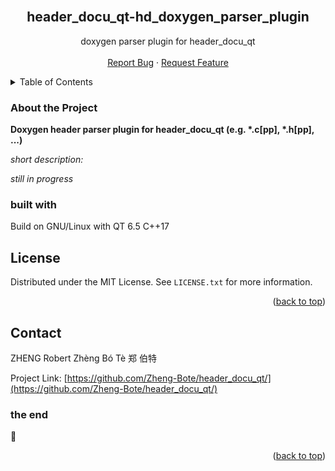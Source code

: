 <div id="top"></div>
<br />
<div align="center">
<h2 align="center">header_docu_qt-hd_doxygen_parser_plugin</h2>

  <p align="center">
      doxygen parser plugin for header_docu_qt
    <br />
    <br />
    <a href="https://github.com/Zheng-Bote/hd_doxygen_parser_plugin/issues">Report Bug</a>
    ·
    <a href="https://github.com/Zheng-Bote/hd_doxygen_parser_plugin/issues">Request Feature</a>
  </p>
</div>

<!-- TABLE OF CONTENTS -->
<details>
  <summary>Table of Contents</summary>
  <ol>
    <li>
      <a href="#about-the-project">About The Project</a>
      <ul>
        <li><a href="#built-with">Built With</a></li>
      </ul>
    </li>
    <li><a href="#license">License</a></li>
    <li><a href="#contact">Contact</a></li>

  </ol>
</details>

<!-- ABOUT THE PROJECT -->

### About the Project 

**Doxygen header parser plugin for header_docu_qt (e.g. \*.c[pp], \*.h[pp], ...)**

*short description:*

_still in progress_

### built with

Build on GNU/Linux with QT 6.5 C++17 


## License

Distributed under the MIT License. See `LICENSE.txt` for more information.

<p align="right">(<a href="#top">back to top</a>)</p>

<!-- CONTACT -->

## Contact

ZHENG Robert Zhèng Bó Tè 郑 伯特

Project Link: [https://github.com/Zheng-Bote/header_docu_qt/](https://github.com/Zheng-Bote/header_docu_qt/)

### the end

:vulcan_salute:

<p align="right">(<a href="#top">back to top</a>)</p>
